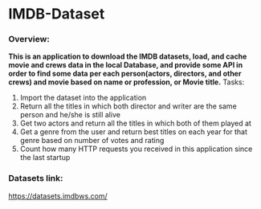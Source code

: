 # IMDB-Dataset
### Overview:
**This is an application to download the IMDB datasets, load, and cache movie and crews data in the local Database, and provide some API in order to find some data per each person(actors, directors, and other crews) and movie based on name or profession, or Movie title.**
Tasks:
1. Import the dataset into the application
2. Return all the titles in which both director and writer are the same person and he/she is still alive
3. Get two actors and return all the titles in which both of them played at
4. Get a genre from the user and return best titles on each year for that genre based on number of votes and rating
5. Count how many HTTP requests you received in this application since the last startup

### Datasets link:
https://datasets.imdbws.com/
